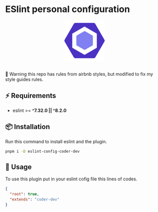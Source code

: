 # ESlint personal configuration

<div align="center">
  <img
    alt="Repository size"
    src="./.github/assets/eslint.svg"
  />
</div>
<br/>

🚨 Warning this repo has rules from airbnb styles, but modified to fix my style guides rules.

## ⚡️ Requirements

- eslint >= **^7.32.0 || ^8.2.0**

## 📦 Installation

Run this command to install eslint and the plugin.

```bash
pnpm i -D eslint-config-coder-dev
```

## 🚀 Usage

To use this plugin put in your eslint cofig file this lines of codes.

```json
{
  "root": true,
  "extends": "coder-dev"
}
```
